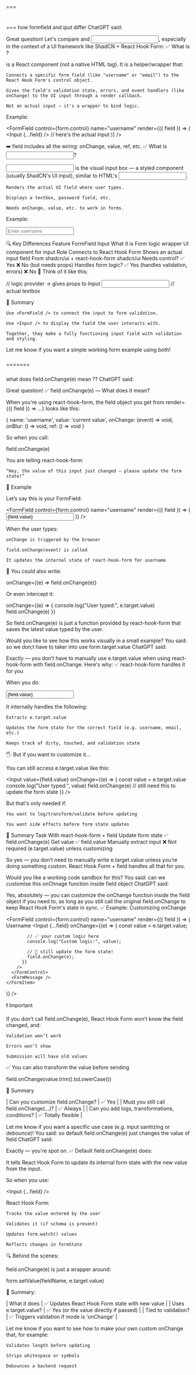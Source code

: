 ===
#
===
how formfield and iput differ
ChatGPT said:

Great question! Let's compare <FormField /> and <Input />, especially in the context of a UI framework like ShadCN + React Hook Form:
✅ What is <FormField />?

<FormField /> is a React component (not a native HTML tag). It is a helper/wrapper that:

    Connects a specific form field (like "username" or "email") to the React Hook Form's control object.

    Gives the field's validation state, errors, and event handlers (like onChange) to the UI input through a render callback.

    Not an actual input — it's a wrapper to bind logic.

Example:

<FormField
  control={form.control}
  name="username"
  render={({ field }) => (
    <Input {...field} />  // here's the actual input
  )}
/>

➡️ field includes all the wiring: onChange, value, ref, etc.
✅ What is <Input />?

<Input /> is the visual input box — a styled component (usually ShadCN's UI input), similar to HTML's <input />.

    Renders the actual UI field where user types.

    Displays a textbox, password field, etc.

    Needs onChange, value, etc. to work in forms.

Example:

<Input placeholder="Enter username" />

🔍 Key Differences
Feature	FormField	Input
What it is	Form logic wrapper	UI component for input
Role	Connects to React Hook Form	Shows an actual input field
From	shadcn/ui + react-hook-form	shadcn/ui
Needs control?	✅ Yes	❌ No (but needs props)
Handles form logic?	✅ Yes (handles validation, errors)	❌ No
🧠 Think of it like this:

<FormField name="email"> // logic provider
  → gives props to Input
<Input /> // actual textbox

📌 Summary

    Use <FormField /> to connect the input to form validation.

    Use <Input /> to display the field the user interacts with.

    Together, they make a fully functioning input field with validation and styling.

Let me know if you want a simple working form example using both!






































###
=======
###
what does field.onChange(e) mean ??
ChatGPT said:

Great question!
✅ field.onChange(e) — What does it mean?

When you're using react-hook-form, the field object you get from render={({ field }) => ...} looks like this:

{
  name: 'username',
  value: 'current value',
  onChange: (event) => void,
  onBlur: () => void,
  ref: () => void
}

So when you call:

field.onChange(e)

You are telling react-hook-form:

    “Hey, the value of this input just changed — please update the form state!”

🔁 Example

Let’s say this is your FormField:

<FormField
  control={form.control}
  name="username"
  render={({ field }) => (
    <Input
      placeholder="Your username"
      value={field.value}
      onChange={field.onChange}
    />
  )}
/>

When the user types:

    onChange is triggered by the browser

    field.onChange(event) is called

    It updates the internal state of react-hook-form for username

🧠 You could also write:

onChange={(e) => field.onChange(e)}

Or even intercept it:

onChange={(e) => {
  console.log("User typed:", e.target.value)
  field.onChange(e)
}}

So field.onChange(e) is just a function provided by react-hook-form that saves the latest value typed by the user.

Would you like to see how this works visually in a small example?
You said:
so we don;t have to taker into use form.target.value
ChatGPT said:

Exactly — you don’t have to manually use e.target.value when using react-hook-form with field.onChange. Here's why:
✅ react-hook-form handles it for you

When you do:

<Input onChange={field.onChange} value={field.value} />

It internally handles the following:

    Extracts e.target.value

    Updates the form state for the correct field (e.g. username, email, etc.)

    Keeps track of dirty, touched, and validation state

🖐 But if you want to customize it…

You can still access e.target.value like this:

<Input
  value={field.value}
  onChange={(e) => {
    const value = e.target.value
    console.log("User typed:", value)
    field.onChange(e) // still need this to update the form state
  }}
/>

But that's only needed if:

    You want to log/transform/validate before updating

    You want side effects before form state updates

🔁 Summary
Task	With react-hook-form + field
Update form state	✅ field.onChange(e)
Get value	✅ field.value
Manually extract input	❌ Not required (e.target.value) unless customizing

So yes — you don’t need to manually write e.target.value unless you’re doing something custom. React Hook Form + field handles all that for you.

Would you like a working code sandbox for this?
You said:
can we customise this onChnage function inside field object
ChatGPT said:

Yes, absolutely — you can customize the onChange function inside the field object if you need to, as long as you still call the original field.onChange to keep React Hook Form's state in sync.
✅ Example: Customizing onChange

<FormField
  control={form.control}
  name="username"
  render={({ field }) => (
    <FormItem>
      <FormLabel>Username</FormLabel>
      <FormControl>
        <Input
          {...field}
          onChange={(e) => {
            const value = e.target.value;

            // ✅ your custom logic here
            console.log("Custom logic:", value);

            // 🧠 still update the form state!
            field.onChange(e);
          }}
        />
      </FormControl>
      <FormMessage />
    </FormItem>
  )}
/>

❗ Important

If you don’t call field.onChange(e), React Hook Form won’t know the field changed, and:

    Validation won’t work

    Errors won’t show

    Submission will have old values

✅ You can also transform the value before sending

field.onChange(value.trim().toLowerCase())

🧠 Summary

| Can you customize field.onChange? | ✅ Yes |
| Must you still call field.onChange(...)? | ✅ Always |
| Can you add logs, transformations, conditions? | ✅ Totally flexible |

Let me know if you want a specific use case (e.g. input sanitizing or debounce)!
You said:
so default field.onChange(e) just changes the value of field
ChatGPT said:

Exactly — you're spot on.
✅ Default field.onChange(e) does:

It tells React Hook Form to update its internal form state with the new value from the input.

So when you use:

<Input {...field} />

React Hook Form:

    Tracks the value entered by the user

    Validates it (if schema is present)

    Updates form.watch() values

    Reflects changes in formState

🔍 Behind the scenes:

field.onChange(e) is just a wrapper around:

form.setValue(fieldName, e.target.value)

🧠 Summary:

| What it does | ✅ Updates React Hook Form state with new value |
| Uses e.target.value? | ✅ Yes (or the value directly if passed) |
| Tied to validation? | ✅ Triggers validation if mode is 'onChange' |

Let me know if you want to see how to make your own custom onChange that, for example:

    Validates length before updating

    Strips whitespace or symbols

    Debounces a backend request

